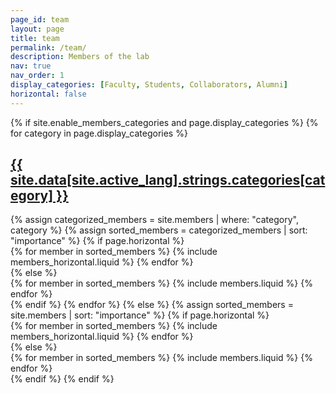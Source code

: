 ```yaml
---
page_id: team
layout: page
title: team
permalink: /team/
description: Members of the lab
nav: true
nav_order: 1
display_categories: [Faculty, Students, Collaborators, Alumni]
horizontal: false
---
```


<!-- pages/members.md -->
<div class="projects">
  {% if site.enable_members_categories and page.display_categories %}
    <!-- Display categorized members -->
    {% for category in page.display_categories %}
      <a id="{{ site.data[site.active_lang].strings.categories[category] }}" href=".#{{ site.data[site.active_lang].strings.categories[category] }}">
        <h2 class="category-member">{{ site.data[site.active_lang].strings.categories[category] }}</h2>
      </a>
      {% assign categorized_members = site.members | where: "category", category %}
      {% assign sorted_members = categorized_members | sort: "importance" %}
      <!-- Generate cards for each member -->
      {% if page.horizontal %}
        <div class="container">
          <div class="row row-cols-1 row-cols-md-2">
            {% for member in sorted_members %}
              {% include members_horizontal.liquid %}
            {% endfor %}
          </div>
        </div>
      {% else %}
        <div class="row row-cols-1 row-cols-md-3">
          {% for member in sorted_members %}
            {% include members.liquid %}
          {% endfor %}
        </div>
      {% endif %}
    {% endfor %}
  {% else %}
    <!-- Display members without categories -->
    {% assign sorted_members = site.members | sort: "importance" %}
    <!-- Generate cards for each members -->
    {% if page.horizontal %}
      <div class="container">
        <div class="row row-cols-1 row-cols-md-2">
          {% for member in sorted_members %}
            {% include members_horizontal.liquid %}
          {% endfor %}
        </div>
      </div>
    {% else %}
      <div class="row row-cols-1 row-cols-md-3">
        {% for member in sorted_members %}
          {% include members.liquid %}
        {% endfor %}
      </div>
    {% endif %}
  {% endif %}
</div>
